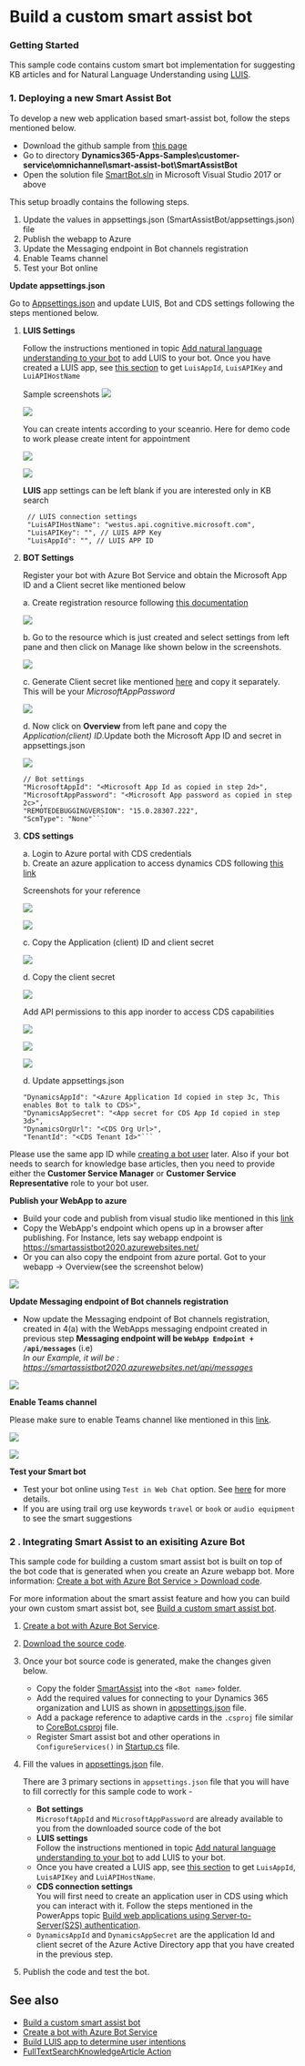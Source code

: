 # Build a custom smart assist bot

### Getting Started
This sample code contains custom smart bot implementation for suggesting KB articles and for Natural Language Understanding using [LUIS](https://www.luis.ai/home).

### 1. Deploying a new Smart Assist Bot

To develop a new web application based smart-assist bot, follow the steps mentioned below.

- Download the github sample from [this page](https://github.com/microsoft/Dynamics365-Apps-Samples)
- Go to directory **Dynamics365-Apps-Samples\customer-service\omnichannel\smart-assist-bot\SmartAssistBot**
- Open the solution file [SmartBot.sln](https://github.com/microsoft/Dynamics365-Apps-Samples/blob/master/customer-service/omnichannel/smart-assist-bot/SmartAssistBot/CoreBot.sln) in Microsoft Visual Studio 2017 or above

This setup broadly contains the following steps.

1) Update the values in appsettings.json (SmartAssistBot/appsettings.json) file<br />
2) Publish the webapp to Azure<br />
3) Update the Messaging endpoint in Bot channels registration<br />
4) Enable Teams channel<br />
5) Test your Bot online<br />

**Update appsettings.json** <br />

Go to [Appsettings.json](https://github.com/microsoft/Dynamics365-Apps-Samples/blob/master/customer-service/omnichannel/smart-assist-bot/SmartAssistBot/appsettings.json) and update LUIS, Bot and CDS settings following the steps mentioned below.

1) **LUIS Settings**

    Follow the instructions mentioned in topic [Add natural language understanding to your bot](https://docs.microsoft.com/en-us/azure/bot-service/bot-builder-howto-v4-luis?view=azure-bot-service-4.0&tabs=csharp) to add LUIS to your bot. Once you have created a LUIS app, see [this section](https://docs.microsoft.com/en-us/azure/bot-service/bot-builder-howto-v4-luis?view=azure-bot-service-4.0&tabs=csharp#retrieve-application-information-from-the-luisai-portal) to get `LuisAppId`, `LuisAPIKey` and `LuiAPIHostName`


    Sample screenshots
    ![](screenshots\LUIS1.png)

    ![](screenshots\LUISAppID.png)

    You can create intents according to your sceanrio. Here for demo code to work please create intent for appointment

    ![](screenshots\intent1.png)

    ![](screenshots\intent2.png)

    **LUIS** app settings can be left blank if you are interested only in KB search
    
        // LUIS connection settings
        "LuisAPIHostName": "westus.api.cognitive.microsoft.com",
        "LuisAPIKey": "", // LUIS APP Key
        "LuisAppId": "", // LUIS APP ID

2) **BOT Settings**

    Register your bot with Azure Bot Service and obtain the Microsoft App ID and a Client secret like mentioned below<br />

    a. Create registration resource following [this documentation](https://docs.microsoft.com/en-us/azure/bot-service/bot-service-quickstart-registration?view=azure-bot-service-3.0#create-a-registration-resource)<br />

    ![](screenshots\\Botsettings_bcr.png)

    b. Go to the resource which is just created and select settings from left pane and then click on Manage like shown below in the screenshots.<br />

    ![](screenshots\BotAppId.png)

    c. Generate Client secret like mentioned [here](https://docs.microsoft.com/en-us/azure/bot-service/bot-service-quickstart-registration?view=azure-bot-service-3.0#get-registration-password) and copy it separately. This will be your _MicrosoftAppPassword_<br />

    ![](screenshots\AppPassword.png)

    d. Now click on **Overview** from left pane and copy the _Application(client) ID_.Update both the Microsoft App ID and secret in appsettings.json

    ![](screenshots\BotAppId2.png)


    ```
    // Bot settings
    "MicrosoftAppId": "<Microsoft App Id as copied in step 2d>",
    "MicrosoftAppPassword": "<Microsoft App password as copied in step 2c>",
    "REMOTEDEBUGGINGVERSION": "15.0.28307.222",
    "ScmType": "None"```

3) **CDS settings**

    a. Login to Azure portal with CDS credentials<br />
    b. Create an azure application to access dynamics CDS following [this link](https://docs.microsoft.com/en-us/powerapps/developer/common-data-service/walkthrough-register-app-azure-active-directory#create-an-application-registration)<br />

    Screenshots for your reference

    ![](screenshots\CDSApp1.png)

    ![](screenshots\CDSApp2.png)

    c. Copy the Application (client) ID and client secret<br />

    ![](screenshots\CDSAppID.png)

    d. Copy the client secret<br />

    ![](screenshots\CDSSecret.png)

    Add API permissions to this app inorder to access CDS capabilities

    ![](screenshots\APIPermissions1.png)

    ![](screenshots\APIPermissions2.png)

    ![](screenshots\APIPermissions3.png)


    d. Update appsettings.json<br />

     ```//Dynamics connection settings
    "DynamicsAppId": "<Azure Application Id copied in step 3c, This enables Bot to talk to CDS>",
    "DynamicsAppSecret": "<App secret for CDS App Id copied in step 3d>",
    "DynamicsOrgUrl": "<CDS Org Url>",
    "TenantId": "<CDS Tenant Id>"```

  Please use the same app ID while [creating a bot user](https://docs.microsoft.com/en-us/dynamics365/omnichannel/administrator/smart-assist#step-2-create-a-bot-user) later. Also if your bot needs to search for knowledge base articles, then you need to provide either
  the **Customer Service Manager** or **Customer Service Representative** role to your bot user.

**Publish your WebApp to azure**<br />

- Build your code and publish from visual studio like mentioned in this [link](https://docs.microsoft.com/en-us/visualstudio/deployment/quickstart-deploy-to-azure?view=vs-2019)
- Copy the WebApp's endpoint which opens up in a browser after publishing. For Instance, lets say webapp endpoint is https://smartassistbot2020.azurewebsites.net/
- Or you can also copy the endpoint from azure portal. Got to your webapp -> Overview(see the screenshot below)

![](screenshots\WebappsEndpoint.png)


**Update Messaging endpoint of Bot channels registration**<br />

- Now update the Messaging endpoint of Bot channels registration, created in 4(a) with the WebApps messaging endpoint created in previous step
**Messaging endpoint will be ```WebApp Endpoint + /api/messages```**  (i.e)  
_In our Example, it will be : https://smartassistbot2020.azurewebsites.net/api/messages_

![](screenshots\endpointupdate.png)

**Enable Teams channel**

Please make sure to enable Teams channel like mentioned in this [link](https://docs.microsoft.com/en-us/azure/bot-service/channel-connect-teams?view=azure-bot-service-4.0).

![](screenshots\channel1.png)

![](screenshots\channel1.png)

**Test your Smart bot**

- Test your bot online using ```Test in Web Chat``` option. See [here](https://docs.microsoft.com/en-us/azure/bot-service/abs-quickstart?view=azure-bot-service-4.0#test-the-bot) for more details. 
- If you are using trail org use keywords `travel`  or `book` or `audio equipment` to see the smart suggestions

### 2 . Integrating Smart Assist to an exisiting Azure Bot

This sample code for building a custom smart assist bot is built on top of the bot code that is generated when you create an Azure webapp bot. More information: [Create a bot with Azure Bot Service > Download code](https://docs.microsoft.com/en-us/azure/bot-service/abs-quickstart?view=azure-bot-service-4.0#download-code).

For more information about the smart assist feature and how you can build your own custom smart assist bot, see [Build a custom smart assist bot](https://docs.microsoft.com/en-us/dynamics365/omnichannel/developer/how-to/smart-assist-bot).

1. [Create a bot with Azure Bot Service](https://docs.microsoft.com/en-us/azure/bot-service/abs-quickstart?view=azure-bot-service-4.0).
2. [Download the source code](https://docs.microsoft.com/en-us/azure/bot-service/abs-quickstart?view=azure-bot-service-4.0#download-code).
3. Once your bot source code is generated, make the changes given below.
    * Copy the folder [SmartAssist](SmartAssistBot/SmartAssist) into the `<Bot name>` folder.
    * Add the required values for connecting to your Dynamics 365 organization and LUIS as shown in [appsettings.json](SmartAssistBot/appsettings.json) file.
    * Add a package reference to adaptive cards in the `.csproj` file similar to [CoreBot.csproj](SmartAssistBot/CoreBot.csproj) file.
    * Register Smart assist bot and other operations in `ConfigureServices()` in [Startup.cs](SmartAssistBot/Startup.cs) file. 
4.	Fill the values in [appsettings.json](SmartAssistBot/appsettings.json) file.

    There are 3 primary sections in `appsettings.json` file that you will have to fill correctly for this sample code to work - 
      - **Bot settings**<br />
        `MicrosoftAppId` and `MicrosoftAppPassword` are already available to you from the downloaded source code of the bot 
      - **LUIS settings**<br />
        Follow the instructions mentioned in topic [Add natural language understanding to your bot](https://docs.microsoft.com/en-us/azure/bot-service/bot-builder-howto-v4-luis?view=azure-bot-service-4.0&tabs=csharp) to add LUIS to your bot.
      - Once you have created a LUIS app, see [this section](https://docs.microsoft.com/en-us/azure/bot-service/bot-builder-howto-v4-luis?view=azure-bot-service-4.0&tabs=csharp#retrieve-application-information-from-the-luisai-portal) to get `LuisAppId`, `LuisAPIKey` and `LuiAPIHostName`.
      - **CDS connection settings**<br />
        You will first need to create an application user in CDS using which you can interact with it. Follow the steps mentioned in the PowerApps topic [Build web applications using Server-to-Server(S2S) authentication](https://docs.microsoft.com/en-us/powerapps/developer/common-data-service/build-web-applications-server-server-s2s-authentication).
      * `DynamicsAppId` and `DynamicsAppSecret` are the application Id and client secret of the Azure Active Directory app that you have created in the previous step.

5.  Publish the code and test the bot.

## See also

- [Build a custom smart assist bot](https://docs.microsoft.com/en-us/dynamics365/omnichannel/developer/how-to/smart-assist-bot)
- [Create a bot with Azure Bot Service](https://docs.microsoft.com/en-us/azure/bot-service/abs-quickstart?view=azure-bot-service-4.0)
- [Build LUIS app to determine user intentions](https://docs.microsoft.com/en-us/azure/cognitive-services/luis/luis-quickstart-intents-only)
- [FullTextSearchKnowledgeArticle Action](https://docs.microsoft.com/en-us/dynamics365/customer-engagement/web-api/fulltextsearchknowledgearticle?view=dynamics-ce-odata-9)
